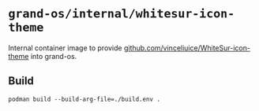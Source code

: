 # `grand-os/internal/whitesur-icon-theme`

Internal container image to provide
[github.com/vinceliuice/WhiteSur-icon-theme](https://github.com/vinceliuice/WhiteSur-icon-theme)
into grand-os.

## Build

```shell
podman build --build-arg-file=./build.env .
```

